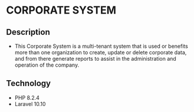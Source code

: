 # CORPORATE SYSTEM

## Description

-   This Corporate System is a multi-tenant system that is used or benefits more than one organization to create, update or delete corporate data, and from there generate reports to assist in the administration and operation of the company.

## Technology

-   PHP 8.2.4
-   Laravel 10.10
